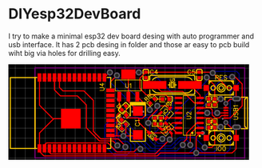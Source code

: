 # DIYesp32DevBoard

I try to make a minimal esp32 dev board desing with auto programmer and usb interface. It has 2 pcb desing in folder and those ar easy to pcb build wiht big via holes for drilling easy. 

![PCB Build V3.5](https://github.com/SMDHuman/DIYesp32DevBoard/blob/main/Screenshot_1.png?raw=true)
